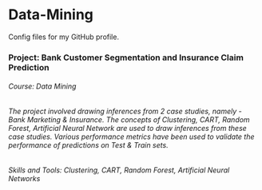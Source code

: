 # Data-Mining
Config files for my GitHub profile.
### Project: Bank Customer Segmentation and Insurance Claim Prediction

###### Course: Data Mining

###### The project involved drawing inferences from 2 case studies, namely - Bank Marketing & Insurance. The concepts of Clustering, CART, Random Forest, Artificial Neural Network are used to draw inferences from these case studies. Various performance metrics have been used to validate the performance of predictions on Test & Train sets.

###### Skills and Tools: Clustering, CART, Random Forest, Artificial Neural Networks
